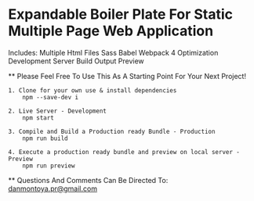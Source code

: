 

Expandable Boiler Plate For Static Multiple Page Web Application
================================================================

Includes: 
    Multiple Html Files
    Sass
    Babel
    Webpack 4
    Optimization
    Development Server
    Build Output
    Preview


** Please Feel Free To Use This As A Starting Point For Your Next Project!

    1. Clone for your own use & install dependencies
        npm --save-dev i

    2. Live Server - Development
        npm start

    3. Compile and Build a Production ready Bundle - Production
        npm run build 

    4. Execute a production ready bundle and preview on local server - Preview 
        npm run preview



** Questions And Comments Can Be Directed To: danmontoya.pr@gmail.com